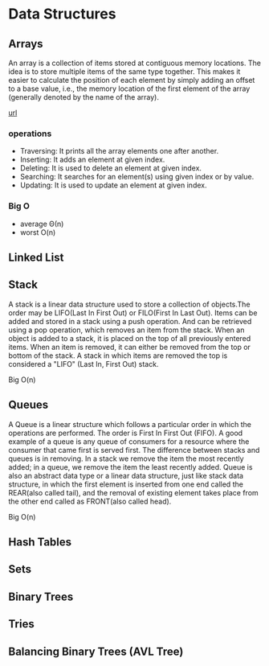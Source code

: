 # Data Structures

## Arrays
An array is a collection of items stored at contiguous memory locations. The idea is to store multiple items of the same type together. This makes it easier to calculate the position of each element by simply adding an offset to a base value, i.e., the memory location of the first element of the array (generally denoted by the name of the array).

[url](https://www.geeksforgeeks.org/wp-content/uploads/Array-In-C.png)

### operations 
* Traversing: It prints all the array elements one after another.
* Inserting: It adds an element at given index.
* Deleting: It is used to delete an element at given index.
* Searching: It searches for an element(s) using given index or by value.
* Updating: It is used to update an element at given index.

### Big O 
* average
  Θ(n)
 * worst
  O(n)


## Linked List

## Stack 
A stack is a linear data structure used to store a collection of objects.The order may be LIFO(Last In First Out) or FILO(First In Last Out). Items can be added and stored in a stack using a push operation. And can be retrieved using a pop operation, which removes an item from the stack. When an object is added to a stack, it is placed on the top of all previously entered items. When an item is removed, it can either be removed from the top or bottom of the stack. A stack in which items are removed the top is considered a "LIFO" (Last In, First Out) stack. 

Big O(n)

## Queues
A Queue is a linear structure which follows a particular order in which the operations are performed. The order is First In First Out (FIFO). A good example of a queue is any queue of consumers for a resource where the consumer that came first is served first. The difference between stacks and queues is in removing. In a stack we remove the item the most recently added; in a queue, we remove the item the least recently added.
Queue is also an abstract data type or a linear data structure, just like stack data structure, in which the first element is inserted from one end called the REAR(also called tail), and the removal of existing element takes place from the other end called as FRONT(also called head).

Big O(n)

## Hash Tables 

## Sets 

## Binary Trees 

## Tries

## Balancing Binary Trees (AVL Tree)
